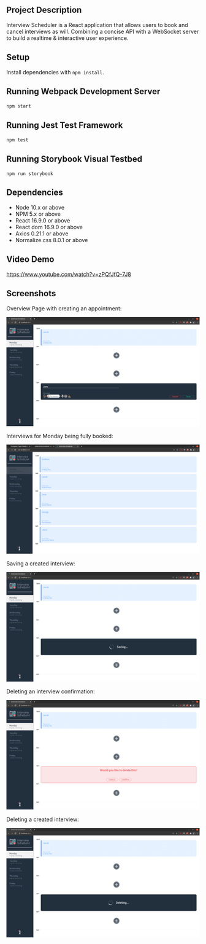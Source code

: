 ## Project Description

Interview Scheduler is a React application that allows users to book and cancel interviews as will. Combining a concise API with a WebSocket server to build a realtime & interactive user experience.

## Setup

Install dependencies with `npm install`.

## Running Webpack Development Server

```
npm start
```

## Running Jest Test Framework

```
npm test
```

## Running Storybook Visual Testbed

```
npm run storybook
```

## Dependencies

- Node 10.x or above
- NPM 5.x or above
- React 16.9.0 or above
- React dom 16.9.0 or above
- Axios 0.21.1 or above
- Normalize.css 8.0.1 or above

## Video Demo

https://www.youtube.com/watch?v=zPQfJfQ-7J8


## Screenshots

Overview Page with creating an appointment:

!["Login page"](https://github.com/jallen2034/scheduler/blob/master/docs/1.png)

Interviews for Monday being fully booked:

!["Fully booked"](https://github.com/jallen2034/scheduler/blob/master/docs/5.png)

Saving a created interview:

![""](https://github.com/jallen2034/scheduler/blob/master/docs/2.png)

Deleting an interview confirmation:

![""](https://github.com/jallen2034/scheduler/blob/master/docs/3.png)

Deleting a created interview:

![""](https://github.com/jallen2034/scheduler/blob/master/docs/4.png)

